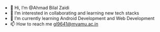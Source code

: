 - 👋 Hi, I’m @Ahmad Bilal Zaidi
- 👀 I’m interested in collaborating and learning new tech stacks
- 🌱 I’m currently learning Android Development and Web Development
- 📫 How to reach me gl9641@myamu.ac.in

<!---
AngryFalcon89/AngryFalcon89 is a ✨ special ✨ repository because its `README.md` (this file) appears on your GitHub profile.
You can click the Preview link to take a look at your changes.
--->
